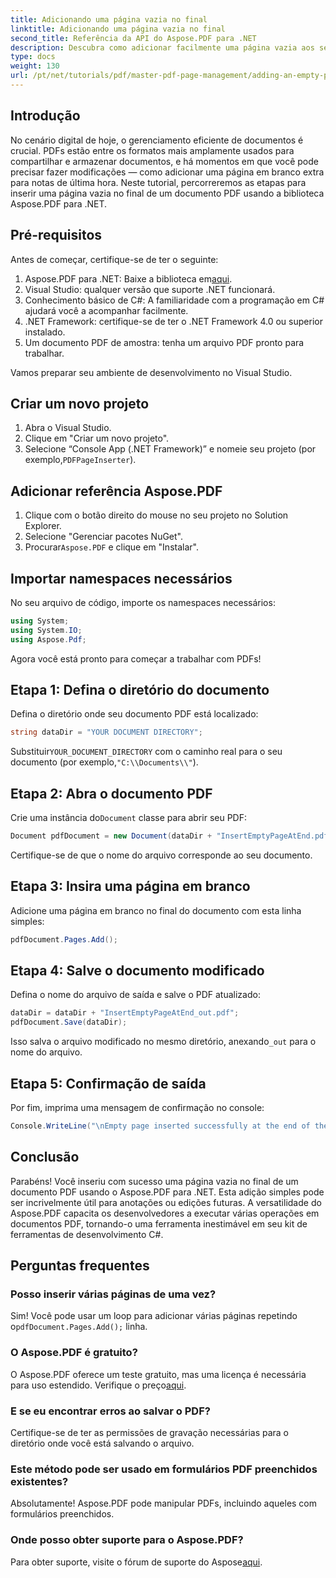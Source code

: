 ```yaml
---
title: Adicionando uma página vazia no final
linktitle: Adicionando uma página vazia no final
second_title: Referência da API do Aspose.PDF para .NET
description: Descubra como adicionar facilmente uma página vazia aos seus documentos PDF usando a biblioteca Aspose.PDF para .NET. Este tutorial passo a passo o guia pelo processo, desde a configuração do seu ambiente de desenvolvimento até fazer os ajustes de código necessários.
type: docs
weight: 130
url: /pt/net/tutorials/pdf/master-pdf-page-management/adding-an-empty-page-at-end/
---
```

## Introdução

No cenário digital de hoje, o gerenciamento eficiente de documentos é crucial. PDFs estão entre os formatos mais amplamente usados para compartilhar e armazenar documentos, e há momentos em que você pode precisar fazer modificações — como adicionar uma página em branco extra para notas de última hora. Neste tutorial, percorreremos as etapas para inserir uma página vazia no final de um documento PDF usando a biblioteca Aspose.PDF para .NET.

## Pré-requisitos

Antes de começar, certifique-se de ter o seguinte:

1.  Aspose.PDF para .NET: Baixe a biblioteca em[aqui](https://releases.aspose.com/pdf/net/).
2. Visual Studio: qualquer versão que suporte .NET funcionará.
3. Conhecimento básico de C#: A familiaridade com a programação em C# ajudará você a acompanhar facilmente.
4. .NET Framework: certifique-se de ter o .NET Framework 4.0 ou superior instalado.
5. Um documento PDF de amostra: tenha um arquivo PDF pronto para trabalhar.

Vamos preparar seu ambiente de desenvolvimento no Visual Studio.

## Criar um novo projeto

1. Abra o Visual Studio.
2. Clique em "Criar um novo projeto".
3.  Selecione “Console App (.NET Framework)” e nomeie seu projeto (por exemplo,`PDFPageInserter`).

## Adicionar referência Aspose.PDF

1. Clique com o botão direito do mouse no seu projeto no Solution Explorer.
2. Selecione "Gerenciar pacotes NuGet".
3.  Procurar`Aspose.PDF` e clique em "Instalar".

## Importar namespaces necessários

No seu arquivo de código, importe os namespaces necessários:

```csharp
using System;
using System.IO;
using Aspose.Pdf;
```

Agora você está pronto para começar a trabalhar com PDFs!

## Etapa 1: Defina o diretório do documento

Defina o diretório onde seu documento PDF está localizado:

```csharp
string dataDir = "YOUR DOCUMENT DIRECTORY";
```

 Substituir`YOUR_DOCUMENT_DIRECTORY` com o caminho real para o seu documento (por exemplo,`"C:\\Documents\\"`).

## Etapa 2: Abra o documento PDF

 Crie uma instância do`Document` classe para abrir seu PDF:

```csharp
Document pdfDocument = new Document(dataDir + "InsertEmptyPageAtEnd.pdf");
```

Certifique-se de que o nome do arquivo corresponde ao seu documento.

## Etapa 3: Insira uma página em branco

Adicione uma página em branco no final do documento com esta linha simples:

```csharp
pdfDocument.Pages.Add();
```

## Etapa 4: Salve o documento modificado

Defina o nome do arquivo de saída e salve o PDF atualizado:

```csharp
dataDir = dataDir + "InsertEmptyPageAtEnd_out.pdf";
pdfDocument.Save(dataDir);
```

 Isso salva o arquivo modificado no mesmo diretório, anexando`_out` para o nome do arquivo.

## Etapa 5: Confirmação de saída

Por fim, imprima uma mensagem de confirmação no console:

```csharp
Console.WriteLine("\nEmpty page inserted successfully at the end of the document.\nFile saved at " + dataDir);
```

## Conclusão

Parabéns! Você inseriu com sucesso uma página vazia no final de um documento PDF usando o Aspose.PDF para .NET. Esta adição simples pode ser incrivelmente útil para anotações ou edições futuras. A versatilidade do Aspose.PDF capacita os desenvolvedores a executar várias operações em documentos PDF, tornando-o uma ferramenta inestimável em seu kit de ferramentas de desenvolvimento C#.

## Perguntas frequentes

### Posso inserir várias páginas de uma vez?
 Sim! Você pode usar um loop para adicionar várias páginas repetindo o`pdfDocument.Pages.Add();` linha.

### O Aspose.PDF é gratuito?
 O Aspose.PDF oferece um teste gratuito, mas uma licença é necessária para uso estendido. Verifique o preço[aqui](https://purchase.aspose.com/buy).

### E se eu encontrar erros ao salvar o PDF?
Certifique-se de ter as permissões de gravação necessárias para o diretório onde você está salvando o arquivo.

### Este método pode ser usado em formulários PDF preenchidos existentes?
Absolutamente! Aspose.PDF pode manipular PDFs, incluindo aqueles com formulários preenchidos.

### Onde posso obter suporte para o Aspose.PDF?
 Para obter suporte, visite o fórum de suporte do Aspose[aqui](https://forum.aspose.com/c/pdf/10).